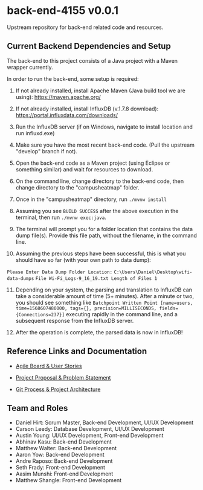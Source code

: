 # back-end-4155 v0.0.1
Upstream repository for back-end related code and resources.

## Current Backend Dependencies and Setup

The back-end to this project consists of a Java project with a Maven wrapper currently. 

In order to run the back-end, some setup is required:

1) If not already installed, install Apache Maven (Java build tool we are using): https://maven.apache.org/

2) If not already installed, install InfluxDB (v.1.7.8 download): https://portal.influxdata.com/downloads/

3) Run the InfluxDB server (if on Windows, navigate to install location and run influxd.exe)

4) Make sure you have the most recent back-end code. (Pull the upstream "develop" branch if not).

5) Open the back-end code as a Maven project (using Eclipse or something similar) and wait for resources to download. 

6) On the command line, change directory to the back-end code, then change directory to the "campusheatmap" folder.

7) Once in the "campusheatmap" directory, run `./mvnw install` 

8) Assuming you see `BUILD SUCCESS` after the above execution in the terminal, then run `./mvnw exec:java`.

9) The terminal will prompt you for a folder location that contains the data dump file(s). Provide this file path, without the filename, in the command line.

10) Assuming the previous steps have been successful, this is what you should have so far (with your own path to data dump): 

`Please Enter Data Dump Folder Location:`
`C:\Users\Daniel\Desktop\wifi-data-dumps`
`File Wi-Fi_Logs-9_16_19.txt Length of Files 1`

11) Depending on your system, the parsing and translation to InfluxDB can take a considerable amount of time (5+ minutes). After a minute or two, you should see something like `Batchpoint Written Point [name=users, time=1568607480000, tags={}, precision=MILLISECONDS, fields={Connections=237}]` executing rapidly in the command line, and a subsequent response from the InfluxDB server. 

12) After the operation is complete, the parsed data is now in InfluxDB!



## Reference Links and Documentation

* [Agile Board & User Stories](https://docs.google.com/spreadsheets/d/1dm9sP_mIdLl37zeNOCKmncDMO0HoIxjeewmiFUyAlhI/edit?usp=sharing "Agile Board")


* [Project Proposal & Problem Statement](https://docs.google.com/presentation/d/1fxfAZ-zVOSKzFW1SE5DlYFFz0uJsrnEZB4Wij7uvN5M/edit?usp=sharing "Proposal")


* [Git Process & Project Architecture](https://docs.google.com/document/d/1HAwwUEqxKyuCf5BHwdLaAdD1ZKnvuG_bWOq9BIKS4ek/edit?usp=sharing "Project Management")

## Team and Roles

* Daniel Hirt: Scrum Master, Back-end Development, UI/UX Development	
* Carson Leedy: Database Development, UI/UX Development
* Austin Young: UI/UX Development, Front-end Development	
* Abhinav Kasu: Back-end Development
* Matthew Walter: Back-end Development
* Aaron Yow: Back-end Development
* Andre Raposo: Back-end Development
* Seth Frady: Front-end Development			
* Aasim Munshi: Front-end Development				
* Matthew Shangle: Front-end Development			
			







